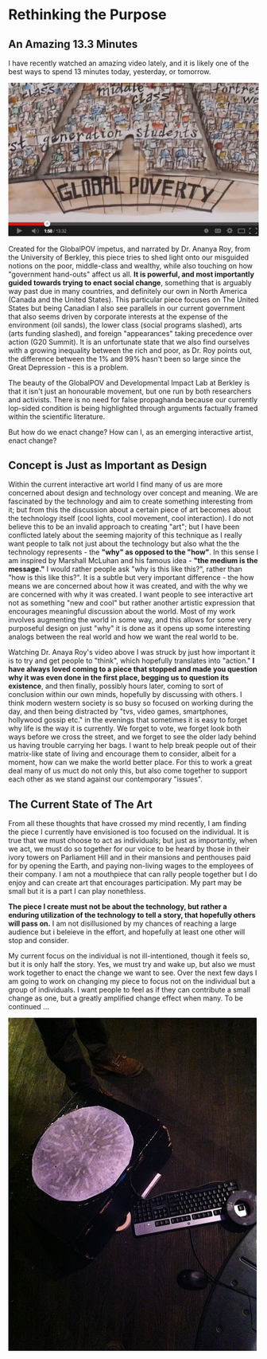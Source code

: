 # Rethinking the Purpose

## An Amazing 13.3 Minutes
I have recently watched an amazing video lately, and it is likely one of the best ways to spend 13 minutes today, yesterday, or tomorrow.

[![Alt text for your video](../project_images/VideoImage_Fake.jpg?raw=true)](https://www.youtube.com/watch?v=-rtySUhuokM)

Created for the GlobalPOV impetus, and narrated by Dr. Ananya Roy, from the University of Berkley, this piece tries to shed light onto our misguided notions on the poor, middle-class and wealthy, while also touching on how "government hand-outs" affect us all. __It is powerful, and most importantly guided towards trying to enact social change__, something that is arguably way past due in many countries, and definitely our own in North America (Canada and the United States). This particular piece focuses on The United States but being Canadian I also see parallels in our current government that also seems driven by corporate interests at the expense of the environment (oil sands), the lower class (social programs slashed), arts (arts funding slashed), and foreign "appearances" taking precedence over action (G20 Summit). It is an unfortunate state that we also find ourselves with a growing inequality between the rich and poor, as Dr. Roy points out, the difference between the 1% and 99% hasn't been so large since the Great Depression - this is a problem.

The beauty of the GlobalPOV and Developmental Impact Lab at Berkley is that it isn't just an honourable movement, but one run by both researchers and activists. There is no need for false propaghanda because our currently lop-sided condition is being highlighted through arguments factually framed within the scientific literature.

But how do we enact change? How can I, as an emerging interactive artist, enact change?

## Concept is Just as Important as Design

Within the current interactive art world I find many of us are more concerned about design and technology over concept and meaning. We are fascinated by the technology and aim to create something interesting from it; but from this the discussion about a certain piece of art becomes about the technology itself (cool lights, cool movement, cool interaction). I do not believe this to be an invalid approach to creating "art"; but I have been conflicted lately about the seeming majority of this technique as I really want people to talk not just about the technology but also what the the technology represents - the __"why" as opposed to the "how"__. In this sense I am inspired by Marshall McLuhan and his famous idea - __"the medium is the message."__ I would rather people ask "why is this like this?", rather than "how is this like this?". It is a subtle but very important difference - the how means we are concerned about how it was created, and with the why we are concerned with why it was created. I want people to see interactive art not as something "new and cool" but rather another artistic expression that encourages meaningful discussion about the world. Most of my work involves augmenting the world in some way, and this allows for some very purposeful design on just "why" it is done as it opens up some interesting analogs between the real world and how we want the real world to be.

Watching Dr. Anaya Roy's video above I was struck by just how important it is to try and get people to "think", which hopefully translates into "action." __I have always loved coming to a piece that stopped and made you question why it was even done in the first place, begging us to question its existence__, and then finally, possibly hours later, coming to sort of conclusion within our own minds, hopefully by discussing with others. I think modern western society is so busy so focused on working during the day, and then being distracted by  "tvs, video games, smartphones, hollywood gossip etc." in the evenings that sometimes it is easy to forget why life is the way it is currently. We forget to vote, we forget look both ways before we cross the street, and we forget to see the older lady behind us having trouble carrying her bags. I want to help break people out of their matrix-like state of living and encourage them to consider, albeit for a moment, how can we make the world better place. For this to work a great deal many of us muct do not only this, but also come together to support each other as we stand against our contemporary "issues".

## The Current State of The Art

From all these thoughts that have crossed my mind recently, I am finding the piece I currently have envisioned is too focused on the individual. It is true that we must choose to act as individuals; but just as importantly, when we act, we must do so together for our voice to be heard by those in their ivory towers on Parliament Hill and in their mansions and penthouses paid for by opening the Earth, and paying non-living wages to the employees of their company. I am not a mouthpiece that can rally people together but I do enjoy and can create art that encourages participation. My part may be small but it is a part I can play nonethless. 

__The piece I create must not be about the technology, but rather a enduring utilization of the technology to tell a story, that hopefully others will pass on.__ I am not disillusioned by my chances of reaching a large audience but i beleieve in the effort, and hopefully at least one other will stop and consider.

My current focus on the individual is not ill-intentioned, though it feels so, but it is only half the story. Yes, we must try and wake up, but also we must work together to enact the change we want to see. Over the next few days I am going to work on changing my piece to focus not on the individual but a group of individuals. I want people to feel as if they can contribute a small change as one, but a greatly amplified change effect when many. To be continued ...

![Image of Keyboard Pedestal](../project_images/FirstEvent_3.jpg?raw=true "Image of Keyboard Pedestal")
